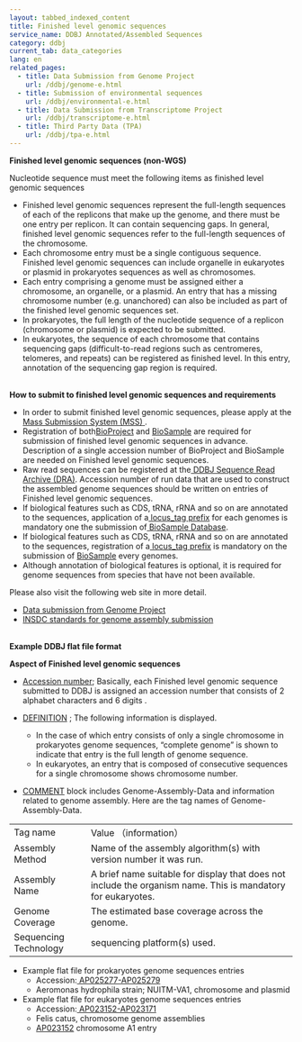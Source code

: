 ```yaml
---
layout: tabbed_indexed_content
title: Finished level genomic sequences
service_name: DDBJ Annotated/Assembled Sequences
category: ddbj
current_tab: data_categories
lang: en
related_pages:
  - title: Data Submission from Genome Project
    url: /ddbj/genome-e.html
  - title: Submission of environmental sequences
    url: /ddbj/environmental-e.html
  - title: Data Submission from Transcriptome Project
    url: /ddbj/transcriptome-e.html
  - title: Third Party Data (TPA)
    url: /ddbj/tpa-e.html
---
```


**Finished level genomic sequences (non-WGS)**

Nucleotide sequence must meet the following items as finished level genomic sequences
* Finished level genomic sequences represent the full-length sequences of each of the replicons that make up the genome, and there must be one entry per replicon. It can contain sequencing gaps. In general, finished level genomic sequences refer to the full-length sequences of the chromosome.
* Each chromosome entry must be a single contiguous sequence. Finished level genomic sequences can include organelle in eukaryotes or plasmid in prokaryotes sequences as well as chromosomes.
* Each entry comprising a genome must be assigned either a chromosome, an organelle, or a plasmid. An entry that has a missing chromosome number (e.g. unanchored)  can also be included as part of the finished level genomic sequences set.
* In prokaryotes, the full length of the nucleotide sequence of a replicon (chromosome or plasmid) is expected to be submitted.
* In eukaryotes, the sequence of each chromosome that contains sequencing gaps (difficult-to-read regions such as centromeres, telomeres, and repeats) can be registered as finished level. In this entry, annotation of the sequencing gap region is required.


<br>**How to submit to finished level genomic sequences and requirements**
* In order to submit finished level genomic sequences, please apply at the[ Mass Submission System (MSS)](https://www.ddbj.nig.ac.jp/ddbj/mss-e.html)<span style="text-decoration:underline;"> </span>.
* Registration of both[BioProject](https://www.ddbj.nig.ac.jp/bioproject/index-e.html) and [BioSample](https://www.ddbj.nig.ac.jp/biosample/index-e.html) are required for submission of finished level genomic sequences in advance. Description of a single accession number of BioProject and BioSample are needed on Finished level genomic sequences.
* Raw read sequences can be registered at the[ DDBJ Sequence Read Archive (DRA)](https://www.ddbj.nig.ac.jp/dra/index-e.html). Accession number of run data that are used to construct the assembled genome sequences should be written on entries of Finished level genomic sequences.
* If biological features such as CDS, tRNA, rRNA and so on are annotated to the sequences, application of a[ locus_tag prefix](https://www.ddbj.nig.ac.jp/ddbj/locus_tag-e.html) for each genomes is mandatory one the submission of[ BioSample Database](https://www.ddbj.nig.ac.jp/biosample/index-e.html).
* If biological features such as CDS, tRNA, rRNA and so on are annotated to the sequences, registration of a[ locus_tag prefix](https://www.ddbj.nig.ac.jp/ddbj/locus_tag-e.html) is mandatory on the submission of [BioSample](https://www.ddbj.nig.ac.jp/biosample/index-e.html) every  genomes.
* Although annotation of biological features is optional, it is required for genome sequences from species that have not been available.

Please also visit the following web site in more detail.



* [Data submission from Genome Project](https://www.ddbj.nig.ac.jp/ddbj/genome-e.html)
* [INSDC standards for genome assembly submission](https://www.ddbj.nig.ac.jp/ddbj/assembly.html)

<br>**Example DDBJ flat file format**

**Aspect of Finished level genomic sequences** 



* [Accession number](https://www.ddbj.nig.ac.jp/ddbj/flat-file-e.html#ACCESSION); Basically, each Finished level genomic sequence submitted to DDBJ is assigned an accession number that consists of 2 alphabet characters and 6 digits .
* [DEFINITION](https://www.ddbj.nig.ac.jp/ddbj/flat-file-e.html#DEFINITION) ; The following information is displayed. 
    * In the case of  which entry consists of only a single chromosome in prokaryotes genome sequences,  “complete genome” is shown to indicate that entry is the full length of genome sequence.
    * In eukaryotes, an entry that is composed of consecutive sequences for a single chromosome shows chromosome number.

* [COMMENT](https://www.ddbj.nig.ac.jp/ddbj/flat-file.html#COMMENT) block includes Genome-Assembly-Data and information related to genome assembly. Here are the tag names of  Genome-Assembly-Data.

<table>
  <tr>
   <td>
Tag name
   </td>
   <td>Value （information）
   </td>
  </tr>
  <tr>
   <td>Assembly Method
   </td>
   <td>Name of the assembly algorithm(s) with version number it was run.
   </td>
  </tr>
  <tr>
   <td>Assembly Name
   </td>
   <td>A brief name suitable for display that does not include the organism name. This is mandatory for eukaryotes.
   </td>
  </tr>
  <tr>
   <td>Genome Coverage
   </td>
   <td>The estimated base coverage across the genome.
   </td>
  </tr>
  <tr>
   <td>Sequencing Technology
   </td>
   <td>sequencing platform(s) used.
   </td>
  </tr>
</table>


* Example flat file for prokaryotes genome sequences entries 
    * Accession:[ AP025277-AP025279](https://getentry.ddbj.nig.ac.jp/getentry/na/AP025277-AP025279/?format=flatfile&filetype=html&trace=true&show_suppressed=false&limit=10)
    * Aeromonas hydrophila strain; NUITM-VA1, chromosome and plasmid
* Example flat file for eukaryotes genome sequences entries 
    * Accession:[ AP023152-AP023171](https://getentry.ddbj.nig.ac.jp/getentry/na/AP023152-AP023171/?format=flatfile&filetype=html&trace=true&show_suppressed=false&limit=10)
    * Felis catus, chromosome genome assemblies
    * [AP023152](https://getentry.ddbj.nig.ac.jp/getentry/na/AP023152/?format=flatfile&filetype=html&trace=true&show_suppressed=false&limit=10)  chromosome A1 entry
